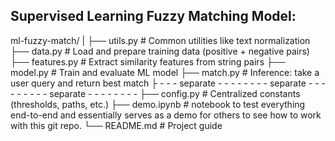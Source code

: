 ## Supervised Learning Fuzzy Matching Model:

ml-fuzzy-match/
|
├── utils.py          # Common utilities like text normalization
├── data.py           # Load and prepare training data (positive + negative pairs)
├── features.py       # Extract similarity features from string pairs
├── model.py          # Train and evaluate ML model
├── match.py          # Inference: take a user query and return best match
├ - - - separate - - - - - - - - separate - - - - - - - - - separate - - - - - - - - 
├── config.py         # Centralized constants (thresholds, paths, etc.)
├── demo.ipynb        # notebook to test everything end-to-end and essentially serves as a demo for others to see how to work with this git repo.
└── README.md         # Project guide